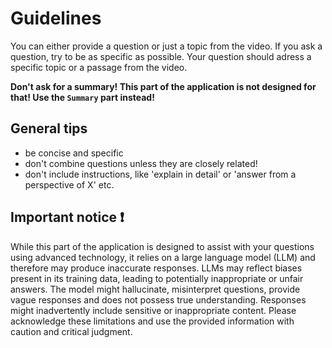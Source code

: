 # Guidelines

You can either provide a question or just a topic from the video. If you ask a question, try to be as specific as possible. Your question should adress a specific topic or a passage from the video.

**Don't ask for a summary! This part of the application is not designed for that! Use the `Summary` part instead!**

## General tips

- be concise and specific
- don't combine questions unless they are closely related!
- don't include instructions, like 'explain in detail' or 'answer from a perspective of X' etc.

## Important notice ❗

While this part of the application is designed to assist with your questions using advanced technology, it relies on a large language model (LLM) and therefore may produce inaccurate responses. LLMs may reflect biases present in its training data, leading to potentially inappropriate or unfair answers. The model might hallucinate, misinterpret questions, provide vague responses and does not possess true understanding. Responses might inadvertently include sensitive or inappropriate content. Please acknowledge these limitations and use the provided information with caution and critical judgment.

